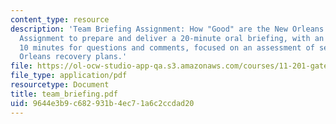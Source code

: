 ```yaml
---
content_type: resource
description: 'Team Briefing Assignment: How "Good" are the New Orleans Recovery Plans?
  Assignment to prepare and deliver a 20-minute oral briefing, with an additional
  10 minutes for questions and comments, focused on an assessment of selected New
  Orleans recovery plans.'
file: https://ol-ocw-studio-app-qa.s3.amazonaws.com/courses/11-201-gateway-planning-action-fall-2007/9644e3b9c682931b4ec71a6c2ccdad20_team_briefing.pdf
file_type: application/pdf
resourcetype: Document
title: team_briefing.pdf
uid: 9644e3b9-c682-931b-4ec7-1a6c2ccdad20
---
```

